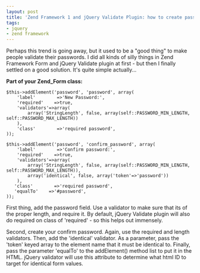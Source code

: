 ```yaml
---
layout: post
title: 'Zend Framework 1 and jQuery Validate Plugin: how to create password/confirm easily in Zend_Form'
tags:
- jquery
- zend framework
---
```

Perhaps this trend is going away, but it used to be a "good thing" to make people validate their passwords.  I did all kinds of silly things in Zend Framework Form and jQuery Validate plugin at first - but then I finally settled on a good solution.  It's quite simple actually...

**Part of your Zend_Form class:**

```php?start_inline=1
$this->addElement('password', 'password', array(
    'label'        =>'New Password:',
    'required'    =>true,
    'validators'=>array(
        array('StringLength', false, array(self::PASSWORD_MIN_LENGTH, self::PASSWORD_MAX_LENGTH))
    ),
    'class'        =>'required password',
));
        
$this->addElement('password', 'confirm_password', array(
    'label'        =>'Confirm password:',
    'required'    =>true,
    'validators'=>array(
        array('StringLength', false, array(self::PASSWORD_MIN_LENGTH, self::PASSWORD_MAX_LENGTH)),
        array('identical', false, array('token'=>'password'))
    ),
   'class'        =>'required password',
   'equalTo'    =>'#password', 
));
```

First thing, add the password field.  Use a validator to make sure that its of the proper length, and require it.  By default, jQuery Validate plugin will also do required on class of 'required' - so this helps out immensely. 

Second, create your confirm password.  Again, use the required and length validators.  Then, add the 'identical' validator.  As a parameter, pass the 'token' keyed array to the element name that it must be identical to.  Finally, pass the parameter 'equalTo' to the addElement() method list to put it in the HTML.  jQuery validator will use this attribute to determine what html ID to target for identical form values.
